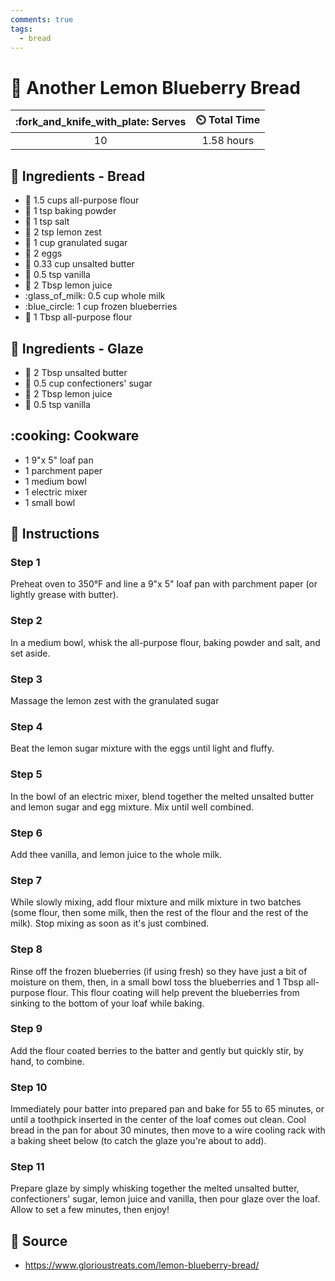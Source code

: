 ```yaml
---
comments: true
tags:
  - bread
---
```

# :lemon: Another Lemon Blueberry Bread

| :fork_and_knife_with_plate: Serves | :timer_clock: Total Time |
|:----------------------------------:|:-----------------------: |
| 10 | 1.58 hours |

## :salt: Ingredients - Bread

- :ear_of_rice: 1.5 cups all-purpose flour
- :dash: 1 tsp baking powder
- :salt: 1 tsp salt
- :lemon: 2 tsp lemon zest
- :candy: 1 cup granulated sugar
- :egg: 2 eggs
- :butter: 0.33 cup unsalted butter
- :icecream: 0.5 tsp vanilla
- :lemon: 2 Tbsp lemon juice
- :glass_of_milk: 0.5 cup whole milk
- :blue_circle: 1 cup frozen blueberries
- :ear_of_rice: 1 Tbsp all-purpose flour

## :salt: Ingredients - Glaze

- :butter: 2 Tbsp unsalted butter
- :candy: 0.5 cup confectioners' sugar
- :lemon: 2 Tbsp lemon juice
- :icecream: 0.5 tsp vanilla

## :cooking: Cookware

- 1 9"x 5" loaf pan
- 1 parchment paper
- 1 medium bowl
- 1 electric mixer
- 1 small bowl

## :pencil: Instructions

### Step 1

Preheat oven to 350°F and line a 9"x 5" loaf pan with parchment paper (or lightly grease with butter).

### Step 2

In a medium bowl, whisk the all-purpose flour, baking powder and salt, and set aside.

### Step 3

Massage the lemon zest with the granulated sugar

### Step 4

Beat the lemon sugar mixture with the eggs until light and fluffy.

### Step 5

In the bowl of an electric mixer, blend together the melted unsalted butter and lemon sugar and egg mixture. Mix until
well combined.

### Step 6

Add thee vanilla, and lemon juice to the whole milk.

### Step 7

While slowly mixing, add flour mixture and milk mixture in two batches (some flour, then some milk, then the rest of the
flour and the rest of the milk). Stop mixing as soon as it's just combined.

### Step 8

Rinse off the frozen blueberries (if using fresh) so they have just a bit of moisture on them, then, in a small bowl
toss the blueberries and 1 Tbsp all-purpose flour. This flour coating will help prevent the blueberries from sinking to
the bottom of your loaf while baking.

### Step 9

Add the flour coated berries to the batter and gently but quickly stir, by hand, to combine.

### Step 10

Immediately pour batter into prepared pan and bake for 55 to 65 minutes, or until a toothpick inserted in the center of
the loaf comes out clean. Cool bread in the pan for about 30 minutes, then move to a wire cooling rack with a baking
sheet below (to catch the glaze you're about to add).

### Step 11

Prepare glaze by simply whisking together the melted unsalted butter, confectioners' sugar, lemon juice and vanilla,
then pour glaze over the loaf. Allow to set a few minutes, then enjoy!

## :link: Source

- <https://www.glorioustreats.com/lemon-blueberry-bread/>
